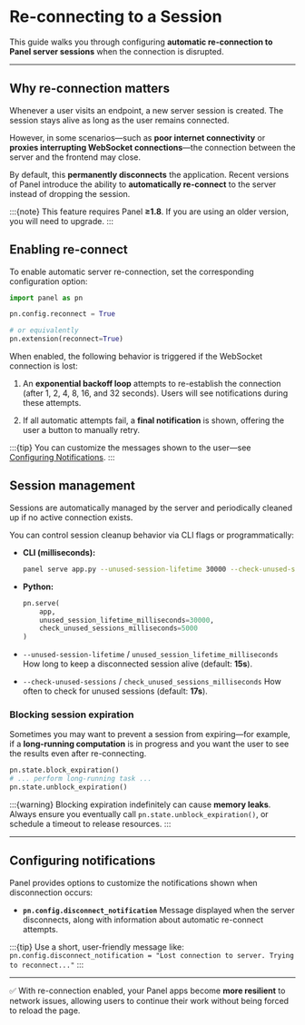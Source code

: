 # Re-connecting to a Session

This guide walks you through configuring **automatic re-connection to Panel server sessions** when the connection is disrupted.

---

## Why re-connection matters

Whenever a user visits an endpoint, a new server session is created.
The session stays alive as long as the user remains connected.

However, in some scenarios—such as **poor internet connectivity** or **proxies interrupting WebSocket connections**—the connection between the server and the frontend may close.

By default, this **permanently disconnects** the application.
Recent versions of Panel introduce the ability to **automatically re-connect** to the server instead of dropping the session.

:::{note}
This feature requires Panel **≥1.8**.
If you are using an older version, you will need to upgrade.
:::

## Enabling re-connect

To enable automatic server re-connection, set the corresponding configuration option:

```python
import panel as pn

pn.config.reconnect = True

# or equivalently
pn.extension(reconnect=True)
```

When enabled, the following behavior is triggered if the WebSocket connection is lost:

1. An **exponential backoff loop** attempts to re-establish the connection (after 1, 2, 4, 8, 16, and 32 seconds).
   Users will see notifications during these attempts.

2. If all automatic attempts fail, a **final notification** is shown, offering the user a button to manually retry.

:::{tip}
You can customize the messages shown to the user—see [Configuring Notifications](#configuring-notifications).
:::


## Session management

Sessions are automatically managed by the server and periodically cleaned up if no active connection exists.

You can control session cleanup behavior via CLI flags or programmatically:

* **CLI (milliseconds):**

  ```bash
  panel serve app.py --unused-session-lifetime 30000 --check-unused-sessions 5000
  ```

* **Python:**

  ```python
  pn.serve(
      app,
      unused_session_lifetime_milliseconds=30000,
      check_unused_sessions_milliseconds=5000
  )
  ```

* `--unused-session-lifetime` / `unused_session_lifetime_milliseconds`
  How long to keep a disconnected session alive (default: **15s**).

* `--check-unused-sessions` / `check_unused_sessions_milliseconds`
  How often to check for unused sessions (default: **17s**).

### Blocking session expiration

Sometimes you may want to prevent a session from expiring—for example, if a **long-running computation** is in progress and you want the user to see the results even after re-connecting.

```python
pn.state.block_expiration()
# ... perform long-running task ...
pn.state.unblock_expiration()
```

:::{warning}
Blocking expiration indefinitely can cause **memory leaks**.
Always ensure you eventually call `pn.state.unblock_expiration()`, or schedule a timeout to release resources.
:::

---

## Configuring notifications

Panel provides options to customize the notifications shown when disconnection occurs:

* **`pn.config.disconnect_notification`**
  Message displayed when the server disconnects, along with information about automatic re-connect attempts.

:::{tip}
Use a short, user-friendly message like:
`pn.config.disconnect_notification = "Lost connection to server. Trying to reconnect..."`
:::

---

✅ With re-connection enabled, your Panel apps become **more resilient** to network issues, allowing users to continue their work without being forced to reload the page.
